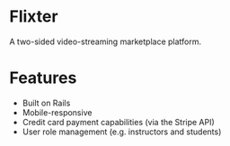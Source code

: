 # Flixter

A two-sided video-streaming marketplace platform.

# Features

- Built on Rails
- Mobile-responsive
- Credit card payment capabilities (via the Stripe API)
- User role management (e.g. instructors and students)
